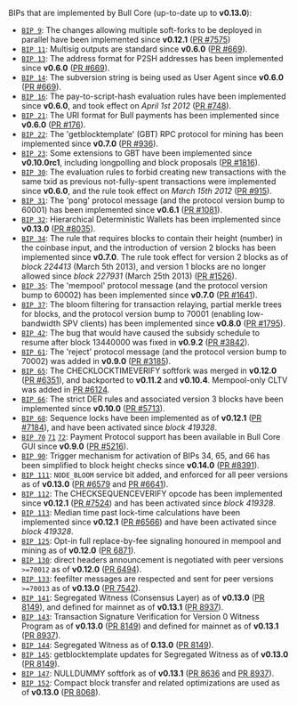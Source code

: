 BIPs that are implemented by Bull Core (up-to-date up to **v0.13.0**):

* [`BIP 9`](https://github.com/bull/bips/blob/master/bip-0009.mediawiki): The changes allowing multiple soft-forks to be deployed in parallel have been implemented since **v0.12.1**  ([PR #7575](https://github.com/BullProject/Bullcoin/pull/7575))
* [`BIP 11`](https://github.com/bull/bips/blob/master/bip-0011.mediawiki): Multisig outputs are standard since **v0.6.0** ([PR #669](https://github.com/BullProject/Bullcoin/pull/669)).
* [`BIP 13`](https://github.com/bull/bips/blob/master/bip-0013.mediawiki): The address format for P2SH addresses has been implemented since **v0.6.0** ([PR #669](https://github.com/BullProject/Bullcoin/pull/669)).
* [`BIP 14`](https://github.com/bull/bips/blob/master/bip-0014.mediawiki): The subversion string is being used as User Agent since **v0.6.0** ([PR #669](https://github.com/BullProject/Bullcoin/pull/669)).
* [`BIP 16`](https://github.com/bull/bips/blob/master/bip-0016.mediawiki): The pay-to-script-hash evaluation rules have been implemented since **v0.6.0**, and took effect on *April 1st 2012* ([PR #748](https://github.com/BullProject/Bullcoin/pull/748)).
* [`BIP 21`](https://github.com/bull/bips/blob/master/bip-0021.mediawiki): The URI format for Bull payments has been implemented since **v0.6.0** ([PR #176](https://github.com/BullProject/Bullcoin/pull/176)).
* [`BIP 22`](https://github.com/bull/bips/blob/master/bip-0022.mediawiki): The 'getblocktemplate' (GBT) RPC protocol for mining has been implemented since **v0.7.0** ([PR #936](https://github.com/BullProject/Bullcoin/pull/936)).
* [`BIP 23`](https://github.com/bull/bips/blob/master/bip-0023.mediawiki): Some extensions to GBT have been implemented since **v0.10.0rc1**, including longpolling and block proposals ([PR #1816](https://github.com/BullProject/Bullcoin/pull/1816)).
* [`BIP 30`](https://github.com/bull/bips/blob/master/bip-0030.mediawiki): The evaluation rules to forbid creating new transactions with the same txid as previous not-fully-spent transactions were implemented since **v0.6.0**, and the rule took effect on *March 15th 2012* ([PR #915](https://github.com/BullProject/Bullcoin/pull/915)).
* [`BIP 31`](https://github.com/bull/bips/blob/master/bip-0031.mediawiki): The 'pong' protocol message (and the protocol version bump to 60001) has been implemented since **v0.6.1** ([PR #1081](https://github.com/BullProject/Bullcoin/pull/1081)).
* [`BIP 32`](https://github.com/bull/bips/blob/master/bip-0032.mediawiki): Hierarchical Deterministic Wallets has been implemented since **v0.13.0** ([PR #8035](https://github.com/BullProject/Bullcoin/pull/8035)).
* [`BIP 34`](https://github.com/bull/bips/blob/master/bip-0034.mediawiki): The rule that requires blocks to contain their height (number) in the coinbase input, and the introduction of version 2 blocks has been implemented since **v0.7.0**. The rule took effect for version 2 blocks as of *block 224413* (March 5th 2013), and version 1 blocks are no longer allowed since *block 227931* (March 25th 2013) ([PR #1526](https://github.com/BullProject/Bullcoin/pull/1526)).
* [`BIP 35`](https://github.com/bull/bips/blob/master/bip-0035.mediawiki): The 'mempool' protocol message (and the protocol version bump to 60002) has been implemented since **v0.7.0** ([PR #1641](https://github.com/BullProject/Bullcoin/pull/1641)).
* [`BIP 37`](https://github.com/bull/bips/blob/master/bip-0037.mediawiki): The bloom filtering for transaction relaying, partial merkle trees for blocks, and the protocol version bump to 70001 (enabling low-bandwidth SPV clients) has been implemented since **v0.8.0** ([PR #1795](https://github.com/BullProject/Bullcoin/pull/1795)).
* [`BIP 42`](https://github.com/bull/bips/blob/master/bip-0042.mediawiki): The bug that would have caused the subsidy schedule to resume after block 13440000 was fixed in **v0.9.2** ([PR #3842](https://github.com/BullProject/Bullcoin/pull/3842)).
* [`BIP 61`](https://github.com/bull/bips/blob/master/bip-0061.mediawiki): The 'reject' protocol message (and the protocol version bump to 70002) was added in **v0.9.0** ([PR #3185](https://github.com/BullProject/Bullcoin/pull/3185)).
* [`BIP 65`](https://github.com/bull/bips/blob/master/bip-0065.mediawiki): The CHECKLOCKTIMEVERIFY softfork was merged in **v0.12.0** ([PR #6351](https://github.com/BullProject/Bullcoin/pull/6351)), and backported to **v0.11.2** and **v0.10.4**. Mempool-only CLTV was added in [PR #6124](https://github.com/BullProject/Bullcoin/pull/6124).
* [`BIP 66`](https://github.com/bull/bips/blob/master/bip-0066.mediawiki): The strict DER rules and associated version 3 blocks have been implemented since **v0.10.0** ([PR #5713](https://github.com/BullProject/Bullcoin/pull/5713)).
* [`BIP 68`](https://github.com/bull/bips/blob/master/bip-0068.mediawiki): Sequence locks have been implemented as of **v0.12.1**  ([PR #7184](https://github.com/BullProject/Bullcoin/pull/7184)), and have been activated since *block 419328*.
* [`BIP 70`](https://github.com/bull/bips/blob/master/bip-0070.mediawiki) [`71`](https://github.com/bull/bips/blob/master/bip-0071.mediawiki) [`72`](https://github.com/bull/bips/blob/master/bip-0072.mediawiki): Payment Protocol support has been available in Bull Core GUI since **v0.9.0** ([PR #5216](https://github.com/BullProject/Bullcoin/pull/5216)).
* [`BIP 90`](https://github.com/bull/bips/blob/master/bip-0090.mediawiki): Trigger mechanism for activation of BIPs 34, 65, and 66 has been simplified to block height checks since **v0.14.0** ([PR #8391](https://github.com/BullProject/Bullcoin/pull/8391)).
* [`BIP 111`](https://github.com/bull/bips/blob/master/bip-0111.mediawiki): `NODE_BLOOM` service bit added, and enforced for all peer versions as of **v0.13.0** ([PR #6579](https://github.com/BullProject/Bullcoin/pull/6579) and [PR #6641](https://github.com/BullProject/Bullcoin/pull/6641)).
* [`BIP 112`](https://github.com/bull/bips/blob/master/bip-0112.mediawiki): The CHECKSEQUENCEVERIFY opcode has been implemented since **v0.12.1** ([PR #7524](https://github.com/BullProject/Bullcoin/pull/7524)) and has been activated since *block 419328*.
* [`BIP 113`](https://github.com/bull/bips/blob/master/bip-0113.mediawiki): Median time past lock-time calculations have been implemented since **v0.12.1** ([PR #6566](https://github.com/BullProject/Bullcoin/pull/6566)) and have been activated since *block 419328*.
* [`BIP 125`](https://github.com/bull/bips/blob/master/bip-0125.mediawiki): Opt-in full replace-by-fee signaling honoured in mempool and mining as of **v0.12.0** ([PR 6871](https://github.com/BullProject/Bullcoin/pull/6871)).
* [`BIP 130`](https://github.com/bull/bips/blob/master/bip-0130.mediawiki): direct headers announcement is negotiated with peer versions `>=70012` as of **v0.12.0** ([PR 6494](https://github.com/BullProject/Bullcoin/pull/6494)).
* [`BIP 133`](https://github.com/bull/bips/blob/master/bip-0133.mediawiki): feefilter messages are respected and sent for peer versions `>=70013` as of **v0.13.0** ([PR 7542](https://github.com/BullProject/Bullcoin/pull/7542)).
* [`BIP 141`](https://github.com/bull/bips/blob/master/bip-0141.mediawiki): Segregated Witness (Consensus Layer) as of **v0.13.0** ([PR 8149](https://github.com/BullProject/Bullcoin/pull/8149)), and defined for mainnet as of **v0.13.1** ([PR 8937](https://github.com/BullProject/Bullcoin/pull/8937)).
* [`BIP 143`](https://github.com/bull/bips/blob/master/bip-0143.mediawiki): Transaction Signature Verification for Version 0 Witness Program as of **v0.13.0** ([PR 8149](https://github.com/BullProject/Bullcoin/pull/8149)) and defined for mainnet as of **v0.13.1** ([PR 8937](https://github.com/BullProject/Bullcoin/pull/8937)).
* [`BIP 144`](https://github.com/bull/bips/blob/master/bip-0144.mediawiki): Segregated Witness as of **0.13.0** ([PR 8149](https://github.com/BullProject/Bullcoin/pull/8149)).
* [`BIP 145`](https://github.com/bull/bips/blob/master/bip-0145.mediawiki): getblocktemplate updates for Segregated Witness as of **v0.13.0** ([PR 8149](https://github.com/BullProject/Bullcoin/pull/8149)).
* [`BIP 147`](https://github.com/bull/bips/blob/master/bip-0147.mediawiki): NULLDUMMY softfork as of **v0.13.1** ([PR 8636](https://github.com/BullProject/Bullcoin/pull/8636) and [PR 8937](https://github.com/BullProject/Bullcoin/pull/8937)).
* [`BIP 152`](https://github.com/bull/bips/blob/master/bip-0152.mediawiki): Compact block transfer and related optimizations are used as of **v0.13.0** ([PR 8068](https://github.com/BullProject/Bullcoin/pull/8068)).
